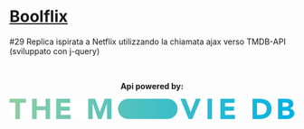 <h1><a href="https://boolflixapi.netlify.app/">Boolflix</a></h1>
<p> #29 Replica ispirata a Netflix utilizzando la chiamata ajax verso TMDB-API (sviluppato con j-query) </p>
<img src="https://github.com/p-suero/ajax-ex-boolflix/blob/master/imgreadme/ezgif-2-734f7f38526e.gif" alt="">
<div align="center">
    <p><strong> Api powered by: </strong></p>
    <img src="https://github.com/p-suero/ajax-ex-boolflix/blob/master/imgreadme/68747470733a2f2f7777772e7468656d6f76696564622e6f72672f6173736574732f322f76342f6c6f676f732f76322f626c75655f6c6f6e675f312d386261326163333166333534303035373833666162343733363032633334633366346664323037313530313832303631.svg" alt="">
</div>
